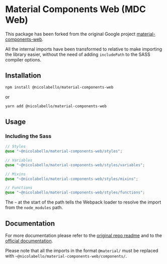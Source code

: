 # Material Components Web (MDC Web)

This package has been forked from the original Google project [material-components-web](https://github.com/material-components/material-components-web).

All the internal imports have been transformed to relative to make importing the library easier, without the need of adding `includePath` to the SASS compiler options.

## Installation

```bash
npm install @nicolabello/material-components-web
```

or

```bash
yarn add @nicolabello/material-components-web
```

## Usage

### Including the Sass

```scss
// Styles
@use "~@nicolabello/material-components-web/styles";

// Variables
@use "~@nicolabello/material-components-web/styles/variables";

// Mixins
@use "~@nicolabello/material-components-web/styles/mixins";

// Functions
@use "~@nicolabello/material-components-web/styles/functions";
```

The `~` at the start of the path tells the Webpack loader to resolve the import from the `node_modules` path.

## Documentation

For more documentation please refer to the [original repo readme](https://github.com/material-components/material-components-web#readme) and to the [official documentation](https://material.io/develop/web).

Please note that all the imports in the format `@material/` must be replaced with `~@nicolabello/material-components-web/components/`.
